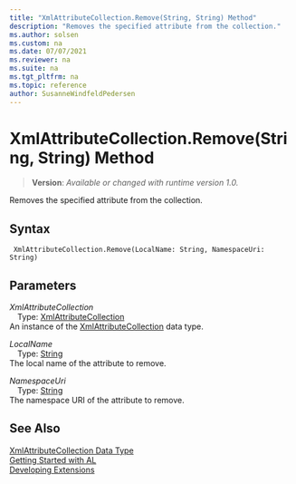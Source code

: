 ```yaml
---
title: "XmlAttributeCollection.Remove(String, String) Method"
description: "Removes the specified attribute from the collection."
ms.author: solsen
ms.custom: na
ms.date: 07/07/2021
ms.reviewer: na
ms.suite: na
ms.tgt_pltfrm: na
ms.topic: reference
author: SusanneWindfeldPedersen
---
```

[//]: # (START>DO_NOT_EDIT)
[//]: # (IMPORTANT:Do not edit any of the content between here and the END>DO_NOT_EDIT.)
[//]: # (Any modifications should be made in the .xml files in the ModernDev repo.)
# XmlAttributeCollection.Remove(String, String) Method
> **Version**: _Available or changed with runtime version 1.0._

Removes the specified attribute from the collection.


## Syntax
```AL
 XmlAttributeCollection.Remove(LocalName: String, NamespaceUri: String)
```
## Parameters
*XmlAttributeCollection*  
&emsp;Type: [XmlAttributeCollection](xmlattributecollection-data-type.md)  
An instance of the [XmlAttributeCollection](xmlattributecollection-data-type.md) data type.  

*LocalName*  
&emsp;Type: [String](/dynamics365/business-central/dev-itpro/developer/methods-auto/text/text-data-type)  
The local name of the attribute to remove.
        
*NamespaceUri*  
&emsp;Type: [String](/dynamics365/business-central/dev-itpro/developer/methods-auto/text/text-data-type)  
The namespace URI of the attribute to remove.  



[//]: # (IMPORTANT: END>DO_NOT_EDIT)
## See Also
[XmlAttributeCollection Data Type](xmlattributecollection-data-type.md)  
[Getting Started with AL](../../devenv-get-started.md)  
[Developing Extensions](../../devenv-dev-overview.md)